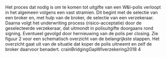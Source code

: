 Het proces dat nodig is om te komen tot uitgifte van een W&I-polis verloopt in het algemeen volgens een vast stramien. Dit begint met de selectie van een broker en, met hulp van de broker, de selectie van een verzekeraar. Daarna volgt het underwriting process (risico-acceptatie) door de geselecteerde verzekeraar, dat uitmondt in polisuitgifte doorgaans rond signing. Eventueel gevolgd door hernieuwing van de polis per closing. Zie figuur 2 voor een schematisch overzicht van de belangrijkste stappen. Het overzicht gaat uit van de situatie dat koper de polis uitneemt en zelf de broker daarvoor benadert. crainBridgingGapWIverzekering2018 4